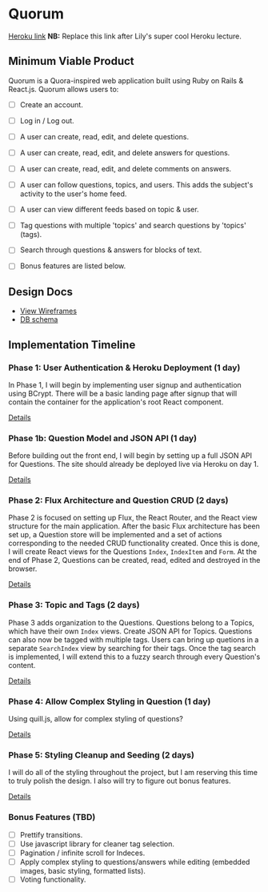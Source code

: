 # Quorum

[Heroku link][heroku] **NB:** Replace this link after Lily's super cool Heroku lecture.

[heroku]: http://www.herokuapp.com

## Minimum Viable Product

Quorum is a Quora-inspired web application built using Ruby on Rails & React.js. Quorum allows users to:

<!-- This is a Markdown checklist. Use it to keep track of your progress! -->

- [ ] Create an account.
- [ ] Log in / Log out.
- [ ] A user can create, read, edit, and delete questions.
- [ ] A user can create, read, edit, and delete answers for questions.
- [ ] A user can create, read, edit, and delete comments on answers.
- [ ] A user can follow questions, topics, and users. This adds the subject's activity to the user's home feed.
- [ ] A user can view different feeds based on topic & user.
- [ ] Tag questions with multiple 'topics' and search questions by 'topics' (tags).
- [ ] Search through questions & answers for blocks of text.

- [ ] Bonus features are listed below.

## Design Docs
* [View Wireframes][view]
* [DB schema][schema]

[view]: ./docs/views.md
[schema]: ./docs/schema.md

## Implementation Timeline

### Phase 1: User Authentication & Heroku Deployment (1 day)

In Phase 1, I will begin by implementing user signup and authentication using BCrypt. There will be a basic landing page after signup that will contain the container for the application's root React component.

[Details][phase-one]

### Phase 1b: Question Model and JSON API (1 day)

Before building out the front end, I will begin by setting up a full JSON API for Questions. The site should already be deployed live via Heroku on day 1.


[Details][phase-one]

### Phase 2: Flux Architecture and Question CRUD (2 days)

Phase 2 is focused on setting up Flux, the React Router, and the React view structure for the main application. After the basic Flux architecture has been set up, a Question store will be implemented and a set of actions corresponding to the needed CRUD functionality created.
Once this is done, I will create React views for the Questions `Index`, `IndexItem` and `Form`. At the end of Phase 2, Questions can be created, read, edited and destroyed in the browser.


[Details][phase-two]

### Phase 3: Topic and Tags (2 days)

Phase 3 adds organization to the Questions. Questions belong to a Topics, which have their own `Index` views. Create JSON API for Topics. Questions can also now be tagged with multiple tags. Users can bring up quetions in a separate `SearchIndex` view by searching for their tags. Once the tag search is implemented, I will extend this to a fuzzy search through every Question's content.

[Details][phase-three]

### Phase 4: Allow Complex Styling in Question (1 day)

Using quill.js, allow for complex styling of questions?

[Details][phase-four]

### Phase 5: Styling Cleanup and Seeding (2 days)

I will do all of the styling throughout the project, but I am reserving this time to truly polish the design. I also will try to figure out bonus features.

[Details][phase-five]


### Bonus Features (TBD)
- [ ] Prettify transitions.
- [ ] Use javascript library for cleaner tag selection.
- [ ] Pagination / infinite scroll for Indeces.
- [ ] Apply complex styling to questions/answers while editing (embedded images, basic styling, formatted lists).
- [ ] Voting functionality.

[phase-one]: ./docs/phases/phase1.md
[phase-two]: ./docs/phases/phase2.md
[phase-three]: ./docs/phases/phase3.md
[phase-four]: ./docs/phases/phase4.md
[phase-five]: ./docs/phases/phase5.md
